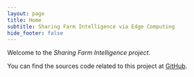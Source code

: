```yaml
---
layout: page
title: Home
subtitle: Sharing Farm Intelligence via Edge Computing
hide_footer: false
---
```


Welcome to the *Sharing Farm Intelligence project*.

You can find the sources code related to this project at [GitHub](https://github.com/CPS-SmartFarm).